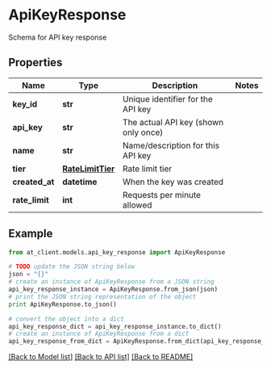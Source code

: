 # ApiKeyResponse

Schema for API key response

## Properties
Name | Type | Description | Notes
------------ | ------------- | ------------- | -------------
**key_id** | **str** | Unique identifier for the API key | 
**api_key** | **str** | The actual API key (shown only once) | 
**name** | **str** | Name/description for this API key | 
**tier** | [**RateLimitTier**](RateLimitTier.md) | Rate limit tier | 
**created_at** | **datetime** | When the key was created | 
**rate_limit** | **int** | Requests per minute allowed | 

## Example

```python
from at_client.models.api_key_response import ApiKeyResponse

# TODO update the JSON string below
json = "{}"
# create an instance of ApiKeyResponse from a JSON string
api_key_response_instance = ApiKeyResponse.from_json(json)
# print the JSON string representation of the object
print ApiKeyResponse.to_json()

# convert the object into a dict
api_key_response_dict = api_key_response_instance.to_dict()
# create an instance of ApiKeyResponse from a dict
api_key_response_from_dict = ApiKeyResponse.from_dict(api_key_response_dict)
```
[[Back to Model list]](../README.md#documentation-for-models) [[Back to API list]](../README.md#documentation-for-api-endpoints) [[Back to README]](../README.md)


